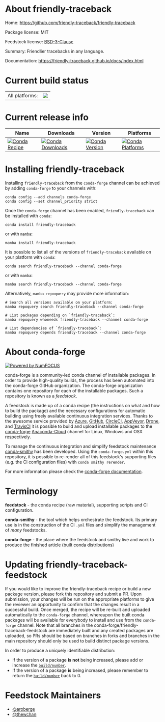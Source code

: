 About friendly-traceback
========================

Home: https://github.com/friendly-traceback/friendly-traceback

Package license: MIT

Feedstock license: [BSD-3-Clause](https://github.com/conda-forge/friendly-traceback-feedstock/blob/main/LICENSE.txt)

Summary: Friendlier tracebacks in any language.

Documentation: https://friendly-traceback.github.io/docs/index.html

Current build status
====================


<table><tr><td>All platforms:</td>
    <td>
      <a href="https://dev.azure.com/conda-forge/feedstock-builds/_build/latest?definitionId=14971&branchName=main">
        <img src="https://dev.azure.com/conda-forge/feedstock-builds/_apis/build/status/friendly-traceback-feedstock?branchName=main">
      </a>
    </td>
  </tr>
</table>

Current release info
====================

| Name | Downloads | Version | Platforms |
| --- | --- | --- | --- |
| [![Conda Recipe](https://img.shields.io/badge/recipe-friendly--traceback-green.svg)](https://anaconda.org/conda-forge/friendly-traceback) | [![Conda Downloads](https://img.shields.io/conda/dn/conda-forge/friendly-traceback.svg)](https://anaconda.org/conda-forge/friendly-traceback) | [![Conda Version](https://img.shields.io/conda/vn/conda-forge/friendly-traceback.svg)](https://anaconda.org/conda-forge/friendly-traceback) | [![Conda Platforms](https://img.shields.io/conda/pn/conda-forge/friendly-traceback.svg)](https://anaconda.org/conda-forge/friendly-traceback) |

Installing friendly-traceback
=============================

Installing `friendly-traceback` from the `conda-forge` channel can be achieved by adding `conda-forge` to your channels with:

```
conda config --add channels conda-forge
conda config --set channel_priority strict
```

Once the `conda-forge` channel has been enabled, `friendly-traceback` can be installed with `conda`:

```
conda install friendly-traceback
```

or with `mamba`:

```
mamba install friendly-traceback
```

It is possible to list all of the versions of `friendly-traceback` available on your platform with `conda`:

```
conda search friendly-traceback --channel conda-forge
```

or with `mamba`:

```
mamba search friendly-traceback --channel conda-forge
```

Alternatively, `mamba repoquery` may provide more information:

```
# Search all versions available on your platform:
mamba repoquery search friendly-traceback --channel conda-forge

# List packages depending on `friendly-traceback`:
mamba repoquery whoneeds friendly-traceback --channel conda-forge

# List dependencies of `friendly-traceback`:
mamba repoquery depends friendly-traceback --channel conda-forge
```


About conda-forge
=================

[![Powered by
NumFOCUS](https://img.shields.io/badge/powered%20by-NumFOCUS-orange.svg?style=flat&colorA=E1523D&colorB=007D8A)](https://numfocus.org)

conda-forge is a community-led conda channel of installable packages.
In order to provide high-quality builds, the process has been automated into the
conda-forge GitHub organization. The conda-forge organization contains one repository
for each of the installable packages. Such a repository is known as a *feedstock*.

A feedstock is made up of a conda recipe (the instructions on what and how to build
the package) and the necessary configurations for automatic building using freely
available continuous integration services. Thanks to the awesome service provided by
[Azure](https://azure.microsoft.com/en-us/services/devops/), [GitHub](https://github.com/),
[CircleCI](https://circleci.com/), [AppVeyor](https://www.appveyor.com/),
[Drone](https://cloud.drone.io/welcome), and [TravisCI](https://travis-ci.com/)
it is possible to build and upload installable packages to the
[conda-forge](https://anaconda.org/conda-forge) [Anaconda-Cloud](https://anaconda.org/)
channel for Linux, Windows and OSX respectively.

To manage the continuous integration and simplify feedstock maintenance
[conda-smithy](https://github.com/conda-forge/conda-smithy) has been developed.
Using the ``conda-forge.yml`` within this repository, it is possible to re-render all of
this feedstock's supporting files (e.g. the CI configuration files) with ``conda smithy rerender``.

For more information please check the [conda-forge documentation](https://conda-forge.org/docs/).

Terminology
===========

**feedstock** - the conda recipe (raw material), supporting scripts and CI configuration.

**conda-smithy** - the tool which helps orchestrate the feedstock.
                   Its primary use is in the construction of the CI ``.yml`` files
                   and simplify the management of *many* feedstocks.

**conda-forge** - the place where the feedstock and smithy live and work to
                  produce the finished article (built conda distributions)


Updating friendly-traceback-feedstock
=====================================

If you would like to improve the friendly-traceback recipe or build a new
package version, please fork this repository and submit a PR. Upon submission,
your changes will be run on the appropriate platforms to give the reviewer an
opportunity to confirm that the changes result in a successful build. Once
merged, the recipe will be re-built and uploaded automatically to the
`conda-forge` channel, whereupon the built conda packages will be available for
everybody to install and use from the `conda-forge` channel.
Note that all branches in the conda-forge/friendly-traceback-feedstock are
immediately built and any created packages are uploaded, so PRs should be based
on branches in forks and branches in the main repository should only be used to
build distinct package versions.

In order to produce a uniquely identifiable distribution:
 * If the version of a package **is not** being increased, please add or increase
   the [``build/number``](https://docs.conda.io/projects/conda-build/en/latest/resources/define-metadata.html#build-number-and-string).
 * If the version of a package **is** being increased, please remember to return
   the [``build/number``](https://docs.conda.io/projects/conda-build/en/latest/resources/define-metadata.html#build-number-and-string)
   back to 0.

Feedstock Maintainers
=====================

* [@aroberge](https://github.com/aroberge/)
* [@thewchan](https://github.com/thewchan/)

